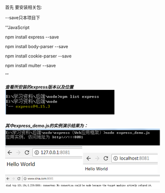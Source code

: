 首先 要安装相关包:

--save只本项目下	

‘‘‘JavaScript

npm install express --save

npm install body-parser --save
  
npm install cookie-parser --save

npm install multer --save

‘‘‘		

<h5> 查看所安装的express版本以及位置

<img src="express.png">


<h5> 其中express_demo.js的实例演示结果为：

<img src="express_demo_cmd.png">

<img src="express_demo_1.png">

<img src="express_demo_2.png">

<img src="express_demo_3.png">
